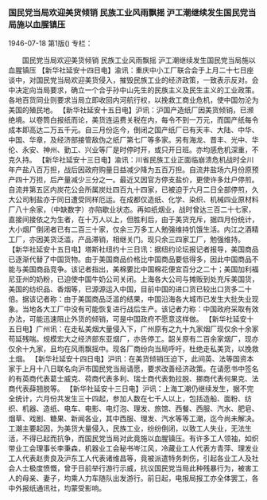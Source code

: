### 国民党当局欢迎美货倾销  民族工业风雨飘摇  沪工潮继续发生国民党当局施以血腥镇压

1946-07-18
第1版()
专栏：

　　国民党当局欢迎美货倾销
    民族工业风雨飘摇
    沪工潮继续发生国民党当局施以血腥镇压
    【新华社延安十四日电】渝讯：重庆中小工厂联合会于上月二十七日座谈中，对国民党当局欢迎美货侵入，摧毁民族工业的经济政策，一致表示反对。会中决定向当局要求，确立一个合乎孙中山先生的民族主义及民生主义的工业政策。各地百货同业则要求当局立即收回内河航行权，以挽救工商业危机，使中国勿沦为美国的殖民地。
    【新华社延安十五日电】沪讯：沪国产造纸厂因美货倾销，已濒绝境。以卷筒白报纸而论，美货连运费关税在内，每令不到一万元，而国产纸每令成本即高达二万五千元。自三月份迄今，倒闭之国产纸厂已有天丰、大陆、中华、中国、华章，及经济部接管敌伪之纸厂第七厂等多家。另有海龙、晋丰、光中、华伦、永安、神州、勤工、兴业等厂是时停时开，或只开日班。亦均感危机深重，不克久持。
    【新华社延安十三日电】渝讯：川省民族工业正面临崩溃危机战时全川年产盐八百万担，战后因政府购量日益减少降为五百万担。自流井盐场六月份原预产四十万担，后产量减少三分之一。最近又因官方停支盐价，更使许多灶户停煎。自流井第五区内炭花公会所属炭灶四百九十四家，已被迫于六月二日全部停煎，久大公司制盐亦于同日遭受同样厄运。在成都仅造纸、化学、染织、机械四业原材料厂八十余家，（中缺数字）亦陷歇业状态。再如纸烟业，战时曾达三百二十七家，直接间接依之为生者，在十万人以上，但胜利后，由于美货充斥，据四月份统计，大小烟厂倒闭者已有二百三十家，仅余三万多工人勉强维持饥饿生活。内江之酒精工厂，亦因美货泛滥，产品滞销，相继关门。现只余三四家工厂，勉强维持。
    【新华社延安十五日电】塔斯社纽约十三日讯：据纽约论坛报记者报导，美国商品已逐渐代替了中国货物。由于美国商品价格比中国商品要低得多，因此中国商品不能与美国商品竞争。该记者指出，美棉要比中国棉花便宜百分之二十；美国加利福尼亚州的奶粉，已迫使中国牛奶公司关闭。上海各大公司与摊贩到处充斥美国货，美国的纺织品、香烟等，已源源运入中国，目前中国的进口货已较出口货多二十倍。据该记者称：由于美国商品泛滥的结果，中国沿海各大城市已发生大批失业现象。当地各大工厂中没有可能恢复进行战后生产。该记者力称：中国政府采取有效办法，可能迅速阻止外货的倾销，可是中国政府不愿意这样做。
    【新华社延安十五日电】广州讯：在走私美烟大量侵入下，广州原有之九十九家烟厂现仅余十余家苟延残喘。规模宏大之经济部东亚烟厂，亦告停工。韶关原有二百余家烟厂，现亦仅余十九家，且均在风雨飘摇中。现各厂商纷向当局呼吁，杜绝走私美货，以挽救土烟。
    【新华社延安十四日电】沪讯：在美货倾销压迫下，此间英、法等国资本家于上月十八日联名向沪市国民党当局请愿，要求改善经济政策。在请愿书中签名的有英商代表葛士威克、荷商代表多利、瑞士商代表勃拉脱、挪商代表何果克、法商代表薛翘脱等。
    【新华社延安十三日电】沪讯：上海工潮仍继续发生，据不完全统计，六月份共发生三十四起，参加人数在七千人以上，包括造船、面粉、纺织、机器、造纸、电车、电影、电灯泡、理发、旅馆、西餐、西服、汽水、肥皂、烟草、戏剧、糖果、新闻各业，其中西服、理发、汽水等等工潮，迄今尚未解决。工潮主要起因，为美货大量侵入，民族工业，纷纷倒闭，以致工人失业，无法生活，不得已起而抗争，而国民党当局对此竟施以血腥镇压。有许多工人领袖，如织带业工会理事长李秉森，机器业工会秘书岑江风，冷藏业工人代表方青萍、理发业工人代表赵贵良及沪东工人代表诸维昌等，竟被派遣特务刺伤，引起各业工人及社会人士极度愤慨，曾于日前举行游行示威，抗议国民党当局此种残暴行为，被害工人的母亲、妻子，均乘人力车随队出发游行。前日起，电报局报工亦全体罢工，各中外报纸通讯社，均蒙受影响。
